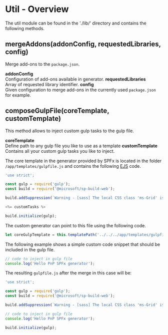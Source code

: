 # Util - Overview

The util module can be found in the './lib/' directory and contains the following methods.

## mergeAddons(addonConfig, requestedLibraries, config)

Merge add-ons to the `package.json`.

**addonConfig**   
Configuration of add-ons available in generator.
**requestedLibraries**  
Array of requested library identifier.
**config**  
Given configuration to merge add-ons in the currently used `package.json` for example.

## composeGulpFile(coreTemplate, customTemplate)

This method allows to inject custom gulp tasks to the gulp file.

**coreTemplate**  
Define path to any gulp file you like to use as a template
**customTemplate**  
Contains all your custom gulp tasks you like to inject.

The core template in the generator provided by SPFx is located in the folder `/app/templates/gulpfile.js` and contains the following [EJS](http://ejs.co) code.

```js
'use strict';

const gulp = require('gulp');
const build = require('@microsoft/sp-build-web');

build.addSuppression(`Warning - [sass] The local CSS class 'ms-Grid' is not camelCase and will not be type-safe.`);

<%= customTasks %>

build.initialize(gulp);
```

The custom generator can point to this file using the following code.

```js
let coreGulpTemplate = this.templatePath('../../../app/templates/gulpfile.js');
```

The following example shows a simple custom code snippet that should be included in the gulp file.

```js
// code to inject in gulp file
console.log('Hello PnP SPFx generator');
```

The resulting `gulpfile.js` after the merge in this case will be:

```js
'use strict';

const gulp = require('gulp');
const build = require('@microsoft/sp-build-web');

build.addSuppression(`Warning - [sass] The local CSS class 'ms-Grid' is not camelCase and will not be type-safe.`);

// code to inject in gulp file
console.log('Hello PnP SPFx generator');

build.initialize(gulp);
```